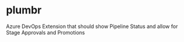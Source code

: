 # plumbr
Azure DevOps Extension that should show Pipeline Status and allow for Stage Approvals and Promotions
